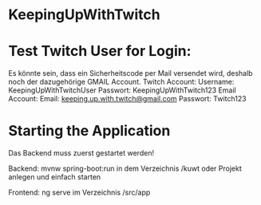 # KeepingUpWithTwitch

# Test Twitch User for Login:

Es könnte sein, dass ein Sicherheitscode per Mail versendet wird, deshalb noch der dazugehörige GMAIL Account.
Twitch Account:
Username: KeepingUpWithTwitchUser
Passwort: KeepingUpWithTwitch123
Email Account:
Email: keeping.up.with.twitch@gmail.com
Passwort: Twitch123

# Starting the Application

Das Backend muss zuerst gestartet werden!

Backend:
mvnw spring-boot:run in dem Verzeichnis /kuwt oder Projekt anlegen und einfach starten

Frontend:
ng serve im Verzeichnis /src/app
